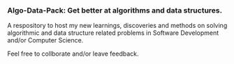 ### Algo-Data-Pack: Get better at algorithms and data structures.

A respository to host my new learnings, discoveries and methods on solving algorithmic and data structure related problems in Software Development and/or Computer Science.

Feel free to collborate and/or leave feedback.
